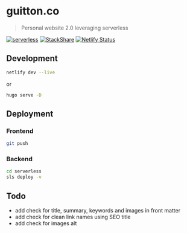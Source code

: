 # guitton.co

> Personal website 2.0 leveraging serverless

[![serverless](http://public.serverless.com/badges/v3.svg)](http://www.serverless.com)
[![StackShare](https://img.shields.io/badge/tech-stack-0690fa.svg?style=flat)](https://stackshare.io/louisguitton/guitton-co)
[![Netlify Status](https://api.netlify.com/api/v1/badges/f4b88da3-5ca0-4375-ba53-f53844d37d25/deploy-status)](https://app.netlify.com/sites/gracious-ardinghelli-343afa/deploys)

## Development

```bash
netlify dev --live
```

or

```bash
hugo serve -D
```

## Deployment

### Frontend

```bash
git push
```

### Backend

```bash
cd serverless
sls deploy -v
```

## Todo

- add check for title, summary, keywords and images in front matter
- add check for clean link names using SEO title
- add check for images alt
